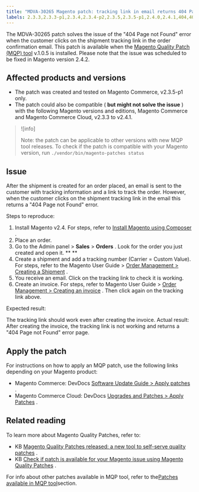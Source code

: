```yaml
---
title: "MDVA-30265 Magento patch: tracking link in email returns 404 Page not Found"
labels: 2.3.3,2.3.3-p1,2.3.4,2.3.4-p2,2.3.5,2.3.5-p1,2.4.0,2.4.1,404,404 error,MQP 1.0.5,MQP patches,Magento Commerce,Magento Commerce Cloud,Magento Quality Patches,invoice,support tools
---
```


The MDVA-30265 patch solves the issue of the "404 Page not Found" error when the customer clicks on the shipment tracking link in the order confirmation email. This patch is available when the [Magento Quality Patch (MQP) tool](https://devdocs.magento.com/guides/v2.4/comp-mgr/patching.html#mqp) v.1.0.5 is installed. Please note that the issue was scheduled to be fixed in Magento version 2.4.2.

## Affected products and versions

* The patch was created and tested on Magento Commerce, v2.3.5-p1 only.
* The patch could also be compatible ( **but might not solve the issue** ) with the following Magento versions and editions, Magento Commerce and Magento Commerce Cloud, v2.3.3 to v2.4.1.

>![info]
>
>Note: the patch can be applicable to other versions with new MQP tool releases. To check if the patch is compatible with your Magento version, run `./vendor/bin/magento-patches
    status` 

## Issue

After the shipment is created for an order placed, an email is sent to the customer with tracking information and a link to track the order. However, when the customer clicks on the shipment tracking link in the email this returns a "404 Page not Found" error.

 <span class="wysiwyg-underline">Steps to reproduce:</span> 

1. Install Magento v2.4. For steps, refer to [Install Magento using Composer](https://devdocs.magento.com/guides/v2.4/install-gde/composer.html) .
1. Place an order.
1. Go to the Admin panel > **Sales** > **Orders** . Look for the order you just created and open it. ** ** 
1. Create a shipment and add a tracking number (Carrier = Custom Value). For steps, refer to the Magento User Guide > [Order Management > Creating a Shipment](https://docs.magento.com/user-guide/sales/shipments-create.html) .
1. You receive an email. Click on the tracking link to check it is working.
1. Create an invoice. For steps, refer to Magento User Guide > [Order Management > Creating an invoice](https://docs.magento.com/user-guide/sales/invoice-create.html) . Then click again on the tracking link above.

 <span class="wysiwyg-underline">Expected result:</span>  

The tracking link should work even after creating the invoice. <span class="wysiwyg-underline">Actual result:</span> After creating the invoice, the tracking link is not working and returns a "404 Page not Found" error page.

## Apply the patch

For instructions on how to apply an MQP patch, use the following links depending on your Magento product:

* Magento Commerce: DevDocs [Software Update Guide > Apply patches](https://devdocs.magento.com/guides/v2.4/comp-mgr/patching/mqp.html) .
* Magento Commerce Cloud: DevDocs [Upgrades and Patches > Apply Patches](https://devdocs.magento.com/cloud/project/project-patch.html) .

## Related reading

To learn more about Magento Quality Patches, refer to:

* KB [Magento Quality Patches released: a new tool to self-serve quality patches](https://support.magento.com/hc/en-us/articles/360047139492) .
* KB [Check if patch is available for your Magento issue using Magento Quality Patches](https://support.magento.com/hc/en-us/articles/360047125252) .

<section>
<div>
<div>
<div>
<div>
<div>
<div>
<div>
<div>
<div>
<div>
<div>
<div>
<div>For info about other patches available in MQP tool, refer to the<a href="https://support.magento.com/hc/en-us/sections/360010506631-Patches-available-in-MQP-tool-">Patches available in MQP tool</a>section.</div>
</div>
</div>
</div>
</div>
</div>
</div>
</div>
</div>
</div>
</div>
</div>
<div> </div>
</div>
</section>

<footer></footer>

 